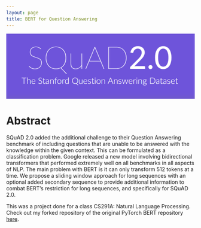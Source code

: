 ```yaml
---
layout: page
title: BERT for Question Answering
---
```


![](/img/squad.png)

# Abstract

SQuAD 2.0 added the additional challenge to their Question Answering benchmark of including questions that are unable to be answered with the knowledge within the given context. This can be formulated as a classification problem. Google released a new model involving bidirectional transformers that performed extremely well on all benchmarks in all aspects of NLP. The main problem with BERT is it can only transform 512 tokens at a time. We propose a sliding window approach for long sequences with an optional added secondary sequence to provide additional information to combat BERT’s restriction for long sequences, and specifically for SQuAD 2.0.

This was a project done for a class CS291A: Natural Language Processing. Check out my forked repository of the original PyTorch BERT repository [here](https://github.com/BLimmie/pytorch-pretrained-BERT).